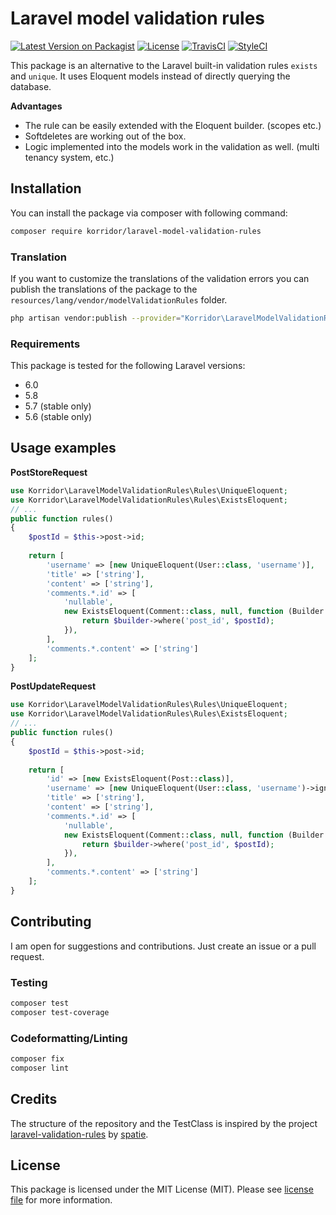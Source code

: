 # Laravel model validation rules

[![Latest Version on Packagist](https://img.shields.io/packagist/v/korridor/laravel-model-validation-rules?style=flat-square)](https://packagist.org/packages/korridor/laravel-model-validation-rules)
[![License](https://img.shields.io/packagist/l/korridor/laravel-model-validation-rules?style=flat-square)](license.md)
[![TravisCI](https://img.shields.io/travis/korridor/laravel-model-validation-rules?style=flat-square)](https://travis-ci.org/korridor/laravel-model-validation-rules)
[![StyleCI](https://styleci.io/repos/208495858/shield)](https://styleci.io/repos/208495858)

This package is an alternative to the Laravel built-in validation rules `exists` and `unique`.
It uses Eloquent models instead of directly querying the database.

**Advantages**
 - The rule can be easily extended with the Eloquent builder. (scopes etc.)
 - Softdeletes are working out of the box.
 - Logic implemented into the models work in the validation as well. (multi tenancy system, etc.)

## Installation

You can install the package via composer with following command:

```bash
composer require korridor/laravel-model-validation-rules
```

### Translation

If you want to customize the translations of the validation errors you can publish the translations 
of the package to the `resources/lang/vendor/modelValidationRules` folder.

```bash
php artisan vendor:publish --provider="Korridor\LaravelModelValidationRules\ModelValidationServiceProvider"
```

### Requirements

This package is tested for the following Laravel versions:

 - 6.0
 - 5.8
 - 5.7 (stable only)
 - 5.6 (stable only)

## Usage examples

**PostStoreRequest**

```php
use Korridor\LaravelModelValidationRules\Rules\UniqueEloquent;
use Korridor\LaravelModelValidationRules\Rules\ExistsEloquent;
// ...
public function rules()
{
    $postId = $this->post->id;
    
    return [
        'username' => [new UniqueEloquent(User::class, 'username')],
        'title' => ['string'],
        'content' => ['string'],
        'comments.*.id' => [
            'nullable',
            new ExistsEloquent(Comment::class, null, function (Builder $builder) use ($postId) {
                return $builder->where('post_id', $postId);
            }),
        ],
        'comments.*.content' => ['string']
    ];
}
```

**PostUpdateRequest**

```php
use Korridor\LaravelModelValidationRules\Rules\UniqueEloquent;
use Korridor\LaravelModelValidationRules\Rules\ExistsEloquent;
// ...
public function rules()
{
    $postId = $this->post->id;
    
    return [
        'id' => [new ExistsEloquent(Post::class)],
        'username' => [new UniqueEloquent(User::class, 'username')->ignore($postId)],
        'title' => ['string'],
        'content' => ['string'],
        'comments.*.id' => [
            'nullable',
            new ExistsEloquent(Comment::class, null, function (Builder $builder) use ($postId) {
                return $builder->where('post_id', $postId);
            }),
        ],
        'comments.*.content' => ['string']
    ];
}
```

## Contributing

I am open for suggestions and contributions. Just create an issue or a pull request.

### Testing

```bash
composer test
composer test-coverage
```

### Codeformatting/Linting

```bash
composer fix
composer lint
```

## Credits

The structure of the repository and the TestClass is inspired by the 
project [laravel-validation-rules](https://github.com/spatie/laravel-validation-rules) by [spatie](https://github.com/spatie).

## License

This package is licensed under the MIT License (MIT). Please see [license file](license.md) for more information.
